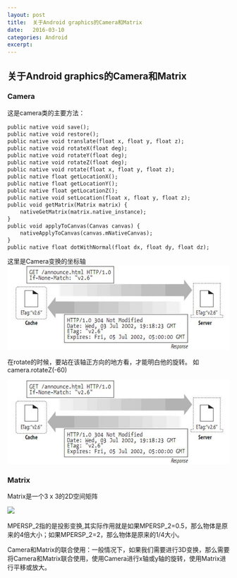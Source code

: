 ```yaml
---
layout: post
title:  关于Android graphics的Camera和Matrix 
date:   2016-03-10 
categories: Android
excerpt: 
---
```


## 关于Android graphics的Camera和Matrix

### Camera

这是camera类的主要方法：
	
	public native void save();
	public native void restore();
	public native void translate(float x, float y, float z);
	public native void rotateX(float deg);
	public native void rotateY(float deg);
	public native void rotateZ(float deg);
	public native void rotate(float x, float y, float z);
	public native float getLocationX();
	public native float getLocationY();
	public native float getLocationZ();
	public native void setLocation(float x, float y, float z);
	public void getMatrix(Matrix matrix) {
	    nativeGetMatrix(matrix.native_instance);
	}
	public void applyToCanvas(Canvas canvas) {
	    nativeApplyToCanvas(canvas.mNativeCanvas);
	}
	public native float dotWithNormal(float dx, float dy, float dz);

这里是Camera变换的坐标轴
![img](/img/20120929085945172.jpg)

在rotate的时候，要站在该轴正方向的地方看，才能明白他的旋转。
如 camera.rotateZ(-60)

![](../img/20120929085945172.jpg)


### Matrix

Matrix是一个3 x 3的2D空间矩阵

![](/Users/tindle/Desktop/1349614431_7130.png)

MPERSP_2指的是投影变换,其实际作用就是如果MPERSP_2=0.5，那么物体是原来的4倍大小；如果MPERSP_2=2，那么物体是原来的1/4大小。

Camera和Matrix的联合使用：一般情况下，如果我们需要进行3D变换，那么需要将Camera和Matrix联合使用，使用Camera进行x轴或y轴的旋转，使用Matrix进行平移或放大。